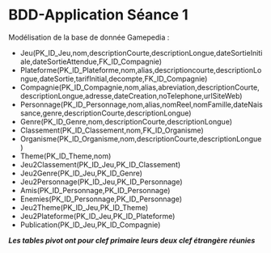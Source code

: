 # BDD-Application Séance 1
Modélisation de la base de donnée Gamepedia :



- Jeu(PK_ID_Jeu,nom,descriptionCourte,descriptionLongue,dateSortieInitiale,dateSortieAttendue,FK_ID_Compagnie)
- Plateforme(PK_ID_Plateforme,nom,alias,descriptioncourte,descriptionLongue,dateSortie,tarifInitial,decompte,FK_ID_Compagnie)
- Compagnie(PK_ID_Compagnie,nom,alias,abreviation,descriptionCourte,descriptionLongue,adresse,dateCreation,noTelephone,urlSiteWeb)
- Personnage(PK_ID_Personnage,nom,alias,nomReel,nomFamille,dateNaissance,genre,descriptionCourte,descriptionLongue)
- Genre(PK_ID_Genre,nom,descriptionCourte,descriptionLongue)
- Classement(PK_ID_Classement,nom,FK_ID_Organisme)
- Organisme(PK_ID_Organisme,nom,descriptionCourte,descriptionLongue)
- Theme(PK_ID_Theme,nom)
- Jeu2Classement(PK_ID_Jeu,PK_ID_Classement)
- Jeu2Genre(PK_ID_Jeu,PK_ID_Genre)
- Jeu2Personnage(PK_ID_Jeu,PK_ID_Personnage)
- Amis(PK_ID_Personnage,PK_ID_Personnage)
- Enemies(PK_ID_Personnage,PK_ID_Personnage)
- Jeu2Theme(PK_ID_Jeu,PK_ID_Theme)
- Jeu2Plateforme(PK_ID_Jeu,PK_ID_Plateforme)
- Publication(PK_ID_Jeu,PK_ID_Compagnie)

***Les tables pivot ont pour clef primaire leurs deux clef étrangère réunies***
